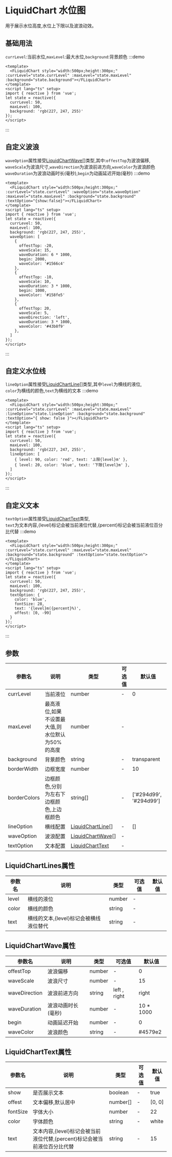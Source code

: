 # LiquidChart 水位图
用于展示水位高度,水位上下限以及波浪动效。
## 基础用法
`currLevel`:当前水位,`maxLevel`:最大水位,`background`:背景颜色
:::demo
```vue
<template>
  <FLiquidChart style="width:500px;height:300px;" :currLevel="state.currLevel" :maxLevel="state.maxLevel" :background="state.background"></FLiquidChart>
</template>
<script lang="ts" setup>
import { reactive } from 'vue';
let state = reactive({
  currLevel: 50,
  maxLevel: 100,
  background: 'rgb(227, 247, 255)'
});
</script>
```
:::

## 自定义波浪
`waveOption`属性接受[LiquidChartWave[]](#LiquidChartWave)类型,其中:`offestTop`为波浪偏移,<br>
`waveScale`为波浪尺寸,`waveDirection`为波浪前进方向,`waveColor`为波浪颜色<br>
`waveDuration`为波浪动画时长(毫秒),`begin`为动画延迟开始(毫秒)
:::demo
```vue
<template>
  <FLiquidChart style="width:500px;height:300px;" :currLevel="state.currLevel" :waveOption="state.waveOption" :maxLevel="state.maxLevel" :background="state.background" :textOption="{show:false}"></FLiquidChart>
</template>
<script lang="ts" setup>
import { reactive } from 'vue';
let state = reactive({
  currLevel: 50,
  maxLevel: 100,
  background: 'rgb(227, 247, 255)',
  waveOption: [
    {
      offestTop: -20,
      waveScale: 15,
      waveDuration: 6 * 1000,
      begin: 2000,
      waveColor: '#1566c4'
    },
    {
      offestTop: -10,
      waveScale: 10,
      waveDuration: 3 * 1000,
      begin: 1000,
      waveColor: '#158fe5'
    },
    {
      offestTop: 20,
      waveScale: 5,
      waveDirection: 'left',
      waveDuration: 3 * 1000,
      waveColor: '#43b8f9'
    },
  ]
});
</script>
```
:::

## 自定义水位线
`lineOption`属性接受[LiquidChartLine[]](#LiquidChartLine)类型,其中`level`为横线的液位,<br>
`color`为横线的颜色,`text`为横线的文本
:::demo
```vue
<template>
  <FLiquidChart style="width:500px;height:300px;" :currLevel="state.currLevel" :maxLevel="state.maxLevel" :lineOption="state.lineOption" :background="state.background" :textOption="{ show: false }"></FLiquidChart>
</template>
<script lang="ts" setup>
import { reactive } from 'vue';
let state = reactive({
  currLevel: 50,
  maxLevel: 100,
  background: 'rgb(227, 247, 255)',
  lineOption: [
    { level: 90, color: 'red', text: '上限{level}m' },
    { level: 20, color: 'blue', text: '下限{level}m' },
  ]
});
</script>
```
:::

## 自定义文本
`textOption`属性接受[LiquidChartText](#LiquidChartText)类型,<br>
`text`为文本内容,{level}标记会被当前液位代替,{percent}标记会被当前液位百分比代替
:::demo
```vue
<template>
  <FLiquidChart style="width:500px;height:300px;" :currLevel="state.currLevel" :maxLevel="state.maxLevel" :background="state.background" :textOption="state.textOption"></FLiquidChart>
</template>
<script lang="ts" setup>
import { reactive } from 'vue';
let state = reactive({
  currLevel: 50,
  maxLevel: 100,
  background: 'rgb(227, 247, 255)',
  textOption: {
    color: 'blue',
    fontSize: 28,
    text: '{level}m({percent}%)',
    offest: [0, -99]
  }
});
</script>
```
:::



## 参数
| 参数名       | 说明                                            | 类型                                  | 可选值 | 默认值                 |
| ------------ | ----------------------------------------------- | ------------------------------------- | ------ | ---------------------- |
| currLevel    | 当前液位                                        | number                                | -      | 0                      |
| maxLevel     | 最高液位,如果不设置最大值,则水位默认为50%的高度 | number                                | -      |                        |
| background   | 背景颜色                                        | string                                | -      | transparent            |
| borderWidth  | 边框宽度                                        | number                                | -      | 10                     |
| borderColors | 边框颜色,分别为左右下边框颜色,上边框颜色        | string[]                              | -      | ['#294d99', '#294d99'] |
| lineOption   | 横线配置                                        | [LiquidChartLine](#LiquidChartLine)[] | -      | []                     |
| waveOption   | 波浪配置                                        | [LiquidChartWave](#LiquidChartWave)[] | -      |                        |
| textOption   | 文本配置                                        | [LiquidChartText](#LiquidChartText)   | -      |                        |

<span id="LiquidChartLine"></span>

## LiquidChartLines属性
| 参数名 | 说明                                   | 类型   | 可选值 | 默认值 |
| ------ | -------------------------------------- | ------ | ------ | ------ |
| level  | 横线的液位                             | number | -      |        |
| color  | 横线的颜色                             | string | -      |        |
| text   | 横线的文本,{level}标记会被横线液位替代 | string | -      |        |

<span id="LiquidChartWave"></span>

## LiquidChartWave属性
| 参数名        | 说明               | 类型   | 可选值       | 默认值    |
| ------------- | ------------------ | ------ | ------------ | --------- |
| offestTop     | 波浪偏移           | number | -            | 0         |
| waveScale     | 波浪尺寸           | number | -            | 15        |
| waveDirection | 波浪前进方向       | string | left , right | right     |
| waveDuration  | 波浪动画时长(毫秒) | number | -            | 10 * 1000 |
| begin         | 动画延迟开始       | number | -            | 0         |
| waveColor     | 波浪颜色           | string | -            | #4579e2   |

<span id="LiquidChartText"></span>

## LiquidChartText属性
| 参数名   | 说明                                                                     | 类型     | 可选值 | 默认值 |
| -------- | ------------------------------------------------------------------------ | -------- | ------ | ------ |
| show     | 是否展示文本                                                             | boolean  | -      | true   |
| offest   | 文本偏移,默认居中                                                        | number[] | -      | [0, 0] |
| fontSize | 字体大小                                                                 | number   | -      | 22     |
| color    | 字体颜色                                                                 | string   | -      | white  |
| text     | 文本内容,{level}标记会被当前液位代替,{percent}标记会被当前液位百分比代替 | string   | -      | 15     |

<style lang="scss" scoped>
.demo-liquidChart :deep(.source) {
  display: flex;
  justify-content: center;
  align-items: center;
}
</style>
